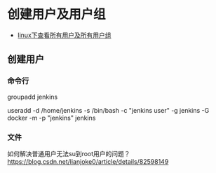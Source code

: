 # 创建用户及用户组

* [linux下查看所有用户及所有用户组](https://www.cnblogs.com/jackyyou/p/5498083.html)

## 创建用户

### 命令行

groupadd jenkins

useradd -d /home/jenkins -s /bin/bash -c "jenkins user" -g jenkins -G docker -m -p "jenkins" jenkins

### 文件

如何解决普通用户无法su到root用户的问题？
https://blog.csdn.net/lianjoke0/article/details/82598149
